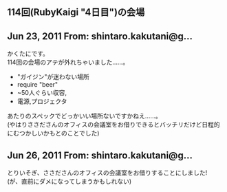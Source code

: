## 114回(RubyKaigi "4日目")の会場

## Jun 23, 2011 From: shintaro.kakutani@g...

かくたにです。  
114回の会場のアテが外れちゃいました……。

- "ガイジン"が迷わない場所
- require "beer"
- ~50人ぐらい収容,
- 電源,プロジェクタ

あたりのスペックでどっかいい場所ないですかねえ……。  
(やはりささださんのオフィスの会議室をお借りできるとバッチリだけど日程的にむつかしいかもとのことでした)

## Jun 26, 2011 From: shintaro.kakutani@g...

とりいそぎ、ささださんのオフィスの会議室をお借りすることにしました!  
(が、直前にダメになってしまうかもしれない)

